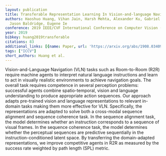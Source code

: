 ```yaml
---
layout: publication
title: Transferable Representation Learning In Vision-and-language Navigation
authors: Haoshuo Huang, Vihan Jain, Harsh Mehta, Alexander Ku, Gabriel Magalhaes,
  Jason Baldridge, Eugene Ie
conference: 2019 IEEE/CVF International Conference on Computer Vision (ICCV)
year: 2019
bibkey: huang2019transferable
citations: 83
additional_links: [{name: Paper, url: 'https://arxiv.org/abs/1908.03409'}]
tags: ["ICCV"]
short_authors: Huang et al.
---
```

Vision-and-Language Navigation (VLN) tasks such as Room-to-Room (R2R) require
machine agents to interpret natural language instructions and learn to act in
visually realistic environments to achieve navigation goals. The overall task
requires competence in several perception problems: successful agents combine
spatio-temporal, vision and language understanding to produce appropriate
action sequences. Our approach adapts pre-trained vision and language
representations to relevant in-domain tasks making them more effective for VLN.
Specifically, the representations are adapted to solve both a cross-modal
sequence alignment and sequence coherence task. In the sequence alignment task,
the model determines whether an instruction corresponds to a sequence of visual
frames. In the sequence coherence task, the model determines whether the
perceptual sequences are predictive sequentially in the instruction-conditioned
latent space. By transferring the domain-adapted representations, we improve
competitive agents in R2R as measured by the success rate weighted by path
length (SPL) metric.